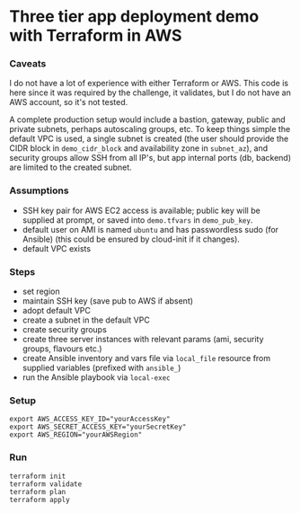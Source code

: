# Three tier app deployment demo with Terraform in AWS

### Caveats

I do not have a lot of experience with either Terraform or AWS. This code is here since it was required by the challenge, it validates, but I do not have an AWS account, so it's not tested.

A complete production setup would include a bastion, gateway, public and private subnets, perhaps autoscaling groups, etc. To keep things simple the default VPC is used, a single subnet is created (the user should provide the CIDR block in `demo_cidr_block` and availability zone in `subnet_az`), and security groups allow SSH from all IP's, but app internal ports (db, backend) are limited to the created subnet.

### Assumptions

- SSH key pair for AWS EC2 access is available; public key will be supplied at prompt, or saved into `demo.tfvars` in `demo_pub_key`.
- default user on AMI is named `ubuntu` and has passwordless sudo (for Ansible) (this could be ensured by cloud-init if it changes).
- default VPC exists

### Steps

- set region
- maintain SSH key (save pub to AWS if absent)
- adopt default VPC
- create a subnet in the default VPC
- create security groups
- create three server instances with relevant params (ami, security groups, flavours etc.)
- create Ansible inventory and vars file via `local_file` resource from supplied variables (prefixed with `ansible_`)
- run the Ansible playbook via `local-exec`

### Setup

```
export AWS_ACCESS_KEY_ID="yourAccessKey"
export AWS_SECRET_ACCESS_KEY="yourSecretKey"
export AWS_REGION="yourAWSRegion"
```

### Run

```
terraform init
terraform validate
terraform plan
terraform apply
```
